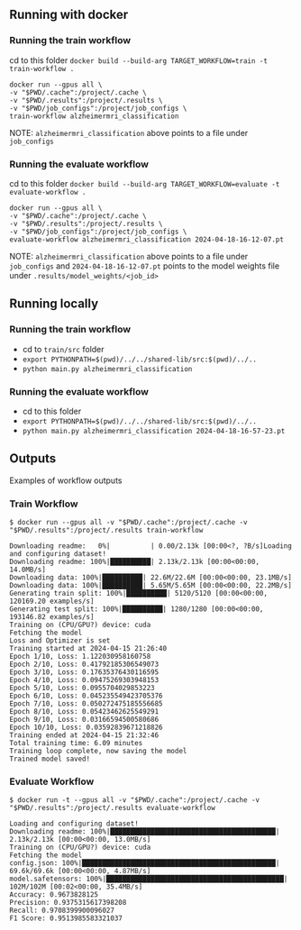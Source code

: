 ## Running with docker

### Running the train workflow

cd to this folder
`docker build --build-arg TARGET_WORKFLOW=train -t train-workflow .`
```
docker run --gpus all \
-v "$PWD/.cache":/project/.cache \
-v "$PWD/.results":/project/.results \
-v "$PWD/job_configs":/project/job_configs \
train-workflow alzheimermri_classification
```
NOTE: `alzheimermri_classification` above points to a file under `job_configs`

### Running the evaluate workflow

cd to this folder
`docker build --build-arg TARGET_WORKFLOW=evaluate -t evaluate-workflow .`
```
docker run --gpus all \
-v "$PWD/.cache":/project/.cache \
-v "$PWD/.results":/project/.results \
-v "$PWD/job_configs":/project/job_configs \
evaluate-workflow alzheimermri_classification 2024-04-18-16-12-07.pt
```
NOTE: `alzheimermri_classification` above points to a file under `job_configs` and
`2024-04-18-16-12-07.pt` points to the model weights file under `.results/model_weights/<job_id>`


## Running locally

### Running the train workflow

- cd to `train/src` folder
- `export PYTHONPATH=$(pwd)/../../shared-lib/src:$(pwd)/../..`
- `python main.py alzheimermri_classification`

### Running the evaluate workflow

- cd to this folder
- `export PYTHONPATH=$(pwd)/../../shared-lib/src:$(pwd)/../..`
- `python main.py alzheimermri_classification 2024-04-18-16-57-23.pt`


## Outputs

Examples of workflow outputs

### Train Workflow

```
$ docker run --gpus all -v "$PWD/.cache":/project/.cache -v "$PWD/.results":/project/.results train-workflow

Downloading readme:   0%|          | 0.00/2.13k [00:00<?, ?B/s]Loading and configuring dataset!
Downloading readme: 100%|██████████| 2.13k/2.13k [00:00<00:00, 14.0MB/s]
Downloading data: 100%|██████████| 22.6M/22.6M [00:00<00:00, 23.1MB/s]
Downloading data: 100%|██████████| 5.65M/5.65M [00:00<00:00, 22.2MB/s]
Generating train split: 100%|██████████| 5120/5120 [00:00<00:00, 120169.20 examples/s]
Generating test split: 100%|██████████| 1280/1280 [00:00<00:00, 193146.82 examples/s]
Training on (CPU/GPU?) device: cuda
Fetching the model
Loss and Optimizer is set
Training started at 2024-04-15 21:26:40
Epoch 1/10, Loss: 1.122030958160758
Epoch 2/10, Loss: 0.41792185306549073
Epoch 3/10, Loss: 0.17635376430116595
Epoch 4/10, Loss: 0.09475269303948153
Epoch 5/10, Loss: 0.0955704029853223
Epoch 6/10, Loss: 0.045235549423705376
Epoch 7/10, Loss: 0.050272475185556685
Epoch 8/10, Loss: 0.05423462625549291
Epoch 9/10, Loss: 0.03166594500580686
Epoch 10/10, Loss: 0.03592839671218826
Training ended at 2024-04-15 21:32:46
Total training time: 6.09 minutes
Training loop complete, now saving the model
Trained model saved!
```

### Evaluate Workflow

```
$ docker run -t --gpus all -v "$PWD/.cache":/project/.cache -v "$PWD/.results":/project/.results evaluate-workflow

Loading and configuring dataset!
Downloading readme: 100%|█████████████████████████████████████████| 2.13k/2.13k [00:00<00:00, 13.0MB/s]
Training on (CPU/GPU?) device: cuda
Fetching the model
config.json: 100%|████████████████████████████████████████████████| 69.6k/69.6k [00:00<00:00, 4.87MB/s]
model.safetensors: 100%|████████████████████████████████████████████| 102M/102M [00:02<00:00, 35.4MB/s]
Accuracy: 0.9673828125
Precision: 0.9375315617398208
Recall: 0.9708399900096027
F1 Score: 0.9513985583321037
```
